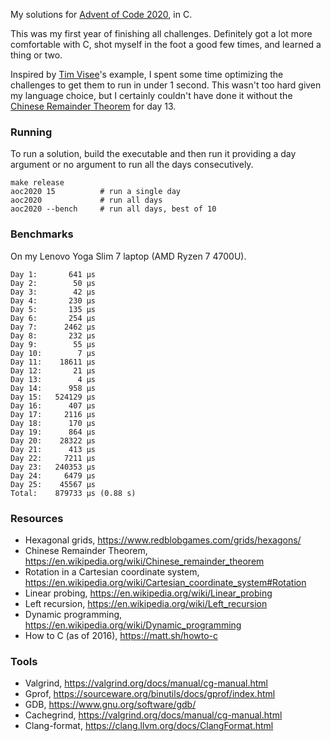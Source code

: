 My solutions for [Advent of Code 2020](https://adventofcode.com/2020), in C.

This was my first year of finishing all challenges. Definitely got a lot more comfortable with C, shot myself in the foot a good few times, and learned a thing or two.

Inspired by [Tim Visee](https://timvisee.com/blog/solving-aoc-2020-in-under-a-second/)'s example, I spent some time optimizing the challenges to get them to run in under 1 second. This wasn't too hard given my language choice, but I certainly couldn't have done it without the [Chinese Remainder Theorem](https://en.wikipedia.org/wiki/Chinese_remainder_theorem) for day 13.

### Running

To run a solution, build the executable and then run it providing a day argument or no argument to run all the days consecutively.

```
make release        
aoc2020 15          # run a single day
aoc2020             # run all days
aoc2020 --bench     # run all days, best of 10
```

### Benchmarks

On my Lenovo Yoga Slim 7 laptop (AMD Ryzen 7 4700U). 

```
Day 1:	     641 μs
Day 2:	      50 μs
Day 3:	      42 μs
Day 4:	     230 μs
Day 5:	     135 μs
Day 6:	     254 μs
Day 7:	    2462 μs
Day 8:	     232 μs
Day 9:	      55 μs
Day 10:	       7 μs
Day 11:	   18611 μs
Day 12:	      21 μs
Day 13:	       4 μs
Day 14:	     958 μs
Day 15:	  524129 μs
Day 16:	     407 μs
Day 17:	    2116 μs
Day 18:	     170 μs
Day 19:	     864 μs
Day 20:	   28322 μs
Day 21:	     413 μs
Day 22:	    7211 μs
Day 23:	  240353 μs
Day 24:	    6479 μs
Day 25:	   45567 μs
Total:	  879733 μs (0.88 s)
```


### Resources

- Hexagonal grids, https://www.redblobgames.com/grids/hexagons/
- Chinese Remainder Theorem, https://en.wikipedia.org/wiki/Chinese_remainder_theorem
- Rotation in a Cartesian coordinate system, https://en.wikipedia.org/wiki/Cartesian_coordinate_system#Rotation
- Linear probing, https://en.wikipedia.org/wiki/Linear_probing
- Left recursion, https://en.wikipedia.org/wiki/Left_recursion
- Dynamic programming, https://en.wikipedia.org/wiki/Dynamic_programming
- How to C (as of 2016), https://matt.sh/howto-c

### Tools

- Valgrind, https://valgrind.org/docs/manual/cg-manual.html
- Gprof, https://sourceware.org/binutils/docs/gprof/index.html
- GDB, https://www.gnu.org/software/gdb/
- Cachegrind, https://valgrind.org/docs/manual/cg-manual.html
- Clang-format, https://clang.llvm.org/docs/ClangFormat.html